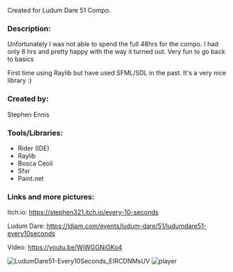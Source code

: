 Created for Ludum Dare 51 Compo. 

### Description:
Unfortunately I was not able to spend the full 48hrs for the compo. I had only 6 hrs and pretty happy with the way it turned out. Very fun to go back to basics

First time using Raylib but have used SFML/SDL in the past. It's a very nice library :)

### Created by: 

Stephen Ennis


### Tools/Libraries:
- Rider (IDE)
- Raylib 
- Bosca Ceoil
- Sfxr
- Paint.net


### Links and more pictures:
Itch.io: https://stephen321.itch.io/every-10-seconds

Ludum Dare: https://ldjam.com/events/ludum-dare/51/ludumdare51-every10seconds

Video: https://youtu.be/WiWGGNiGKo4

![LudumDare51-Every10Seconds_EIRCDNMsUV](https://user-images.githubusercontent.com/14903680/193453299-316999c0-4d71-4b38-8ab4-b9eb5cab2526.png)
![player](https://user-images.githubusercontent.com/14903680/193453302-0f30a04a-c956-4da4-85c2-1a8a36bd0f74.png)
